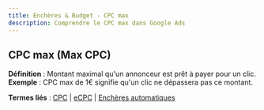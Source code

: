 ```yaml
---
title: Enchères & Budget - CPC max
description: Comprendre le CPC max dans Google Ads
---
```


## CPC max (Max CPC)
**Définition** : Montant maximal qu'un annonceur est prêt à payer pour un clic.  
**Exemple** : CPC max de 1€ signifie qu'un clic ne dépassera pas ce montant.

**Termes liés** : [CPC](/fr/metrics/cpc) | [eCPC](/fr/bidding-budget/ecpc) | [Enchères automatiques](/fr/bidding-budget/automated-bidding)